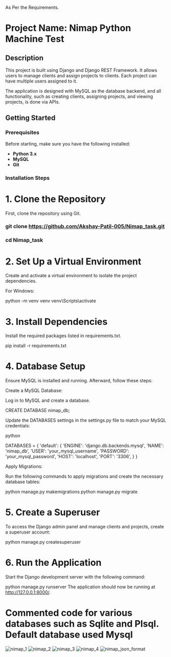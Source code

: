 As Per the Requirements.

# Project Name: Nimap Python Machine Test

## Description
This project is built using Django and Django REST Framework. It allows users to manage clients and assign projects to clients. Each project can have multiple users assigned to it. 

The application is designed with MySQL as the database backend, and all functionality, such as creating clients, assigning projects, and viewing projects, is done via APIs.

## Getting Started

### Prerequisites

Before starting, make sure you have the following installed:

- **Python 3.x**
- **MySQL**
- **Git**

### Installation Steps

# 1. Clone the Repository

First, clone the repository using Git.


### git clone https://github.com/Akshay-Patil-005/Nimap_task.git
### cd Nimap_task

# 2. Set Up a Virtual Environment
Create and activate a virtual environment to isolate the project dependencies.

For Windows:

python -m venv venv
venv\Scripts\activate

# 3. Install Dependencies
Install the required packages listed in requirements.txt.

 pip install -r requirements.txt

# 4. Database Setup
Ensure MySQL is installed and running. Afterward, follow these steps:

 Create a MySQL Database:

Log in to MySQL and create a database.

 CREATE DATABASE nimap_db;

Update the DATABASES settings in the settings.py file to match your MySQL credentials:

python

DATABASES = {
    'default': {
        'ENGINE': 'django.db.backends.mysql',
        'NAME': 'nimap_db',
        'USER': 'your_mysql_username',
        'PASSWORD': 'your_mysql_password',
        'HOST': 'localhost',
        'PORT': '3306',
    }
}


Apply Migrations:

Run the following commands to apply migrations and create the necessary database tables:

python manage.py makemigrations
python manage.py migrate


# 5. Create a Superuser
To access the Django admin panel and manage clients and projects, create a superuser account:


 python manage.py createsuperuser

# 6. Run the Application
Start the Django development server with the following command:

python manage.py runserver
The application should now be running at http://127.0.0.1:8000/.

# Commented code for various databases such as Sqlite and Plsql. Default database used Mysql

![nimap_1](https://github.com/user-attachments/assets/eb81f776-7569-4e64-8639-0bba7ee26936)
![nimap_2](https://github.com/user-attachments/assets/eb03d8c9-85eb-41fa-b6ef-3fe2c0aaceb7)
![nimap_3](https://github.com/user-attachments/assets/61ea662b-8040-4df3-9921-360c19cdfefc)
![nimap_4](https://github.com/user-attachments/assets/8b92fc38-79f5-465d-af18-4b2163c2de48)
![nimap_json_format](https://github.com/user-attachments/assets/2e72495a-c077-4625-a686-7687fa266be2)
